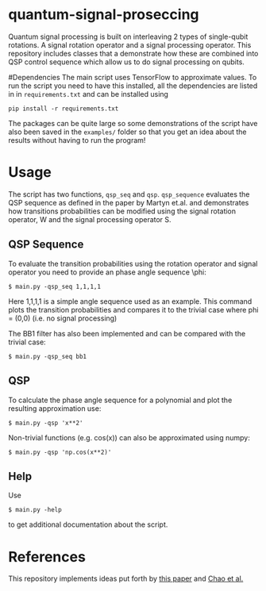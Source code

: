 # quantum-signal-proseccing
Quantum signal processing is built on interleaving 2 types of single-qubit rotations. A signal rotation operator and a signal processing operator. This repository includes classes that a demonstrate how these are combined into QSP control sequence which allow us to do signal processing on qubits.

#Dependencies 
The main script uses TensorFlow to approximate values. 
To run the script you need to have this installed, all 
the dependencies are listed in in `requirements.txt` and
can be installed using 
```
pip install -r requirements.txt
```
The packages can be quite large so some demonstrations
of the script have also been saved in the `examples/`
folder so that you get an idea about the results without
having to run the program!

# Usage

The script has two functions, `qsp_seq` and `qsp`. `qsp_sequence` evaluates the
QSP sequence as defined in the paper by Martyn et.al. and demonstrates how 
transitions probabilities can be modified using the signal rotation operator,
W and the signal processing operator S.

## QSP Sequence
To evaluate the transition probabilities using the rotation operator and signal
operator you need to provide an phase angle sequence \phi:

```
$ main.py -qsp_seq 1,1,1,1
```
Here 1,1,1,1 is a simple angle sequence used as an example. This command 
plots the transition probabilities and compares it to the trivial case where
phi = (0,0) (i.e. no signal processing)


The BB1 filter has also been implemented and can be compared with the trivial
case:
```
$ main.py -qsp_seq bb1
```

## QSP

To calculate the phase angle sequence for a polynomial and plot the 
resulting approximation use:

```
$ main.py -qsp 'x**2'
```

Non-trivial functions (e.g. cos(x)) can also be approximated using numpy:

```
$ main.py -qsp 'np.cos(x**2)'
```

## Help
Use

```
$ main.py -help
```

to get additional documentation about the script.

# References
This repository implements ideas put forth by [this paper](https://journals.aps.org/prxquantum/abstract/10.1103/PRXQuantum.2.040203) and [Chao et al.](https://github.com/alibaba-edu/angle-sequence)

